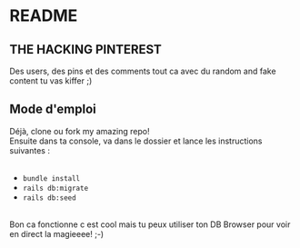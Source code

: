 # README

## THE HACKING PINTEREST

Des users, des pins et des comments tout ca avec du random and fake content tu vas kiffer ;)

## Mode d'emploi
Déjà, clone ou fork my amazing repo! <br/>
Ensuite dans ta console, va dans le dossier et lance les instructions suivantes :<br/>
<br/>
* `bundle install`<br/>
* `rails db:migrate`<br/>
* `rails db:seed`
<br/>
Bon ca fonctionne c est cool mais tu peux utiliser ton DB Browser pour voir en direct la magieeee! ;-)